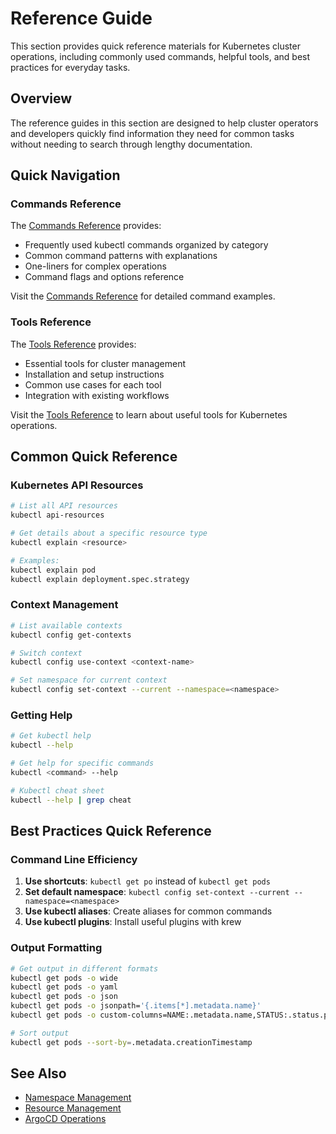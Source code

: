 # Reference Guide

This section provides quick reference materials for Kubernetes cluster operations, including commonly used commands, helpful tools, and best practices for everyday tasks.

## Overview

The reference guides in this section are designed to help cluster operators and developers quickly find information they need for common tasks without needing to search through lengthy documentation.

## Quick Navigation

### Commands Reference

The [Commands Reference](./commands.md) provides:
- Frequently used kubectl commands organized by category
- Common command patterns with explanations
- One-liners for complex operations
- Command flags and options reference

Visit the [Commands Reference](./commands.md) for detailed command examples.

### Tools Reference

The [Tools Reference](./tools.md) provides:
- Essential tools for cluster management
- Installation and setup instructions
- Common use cases for each tool
- Integration with existing workflows

Visit the [Tools Reference](./tools.md) to learn about useful tools for Kubernetes operations.

## Common Quick Reference

### Kubernetes API Resources

```bash
# List all API resources
kubectl api-resources

# Get details about a specific resource type
kubectl explain <resource>

# Examples:
kubectl explain pod
kubectl explain deployment.spec.strategy
```

### Context Management

```bash
# List available contexts
kubectl config get-contexts

# Switch context
kubectl config use-context <context-name>

# Set namespace for current context
kubectl config set-context --current --namespace=<namespace>
```

### Getting Help

```bash
# Get kubectl help
kubectl --help

# Get help for specific commands
kubectl <command> --help

# Kubectl cheat sheet
kubectl --help | grep cheat
```

## Best Practices Quick Reference

### Command Line Efficiency

1. **Use shortcuts**: `kubectl get po` instead of `kubectl get pods`
2. **Set default namespace**: `kubectl config set-context --current --namespace=<namespace>`
3. **Use kubectl aliases**: Create aliases for common commands
4. **Use kubectl plugins**: Install useful plugins with krew

### Output Formatting

```bash
# Get output in different formats
kubectl get pods -o wide
kubectl get pods -o yaml
kubectl get pods -o json
kubectl get pods -o jsonpath='{.items[*].metadata.name}'
kubectl get pods -o custom-columns=NAME:.metadata.name,STATUS:.status.phase

# Sort output
kubectl get pods --sort-by=.metadata.creationTimestamp
```

## See Also

- [Namespace Management](../namespace-management/index.md)
- [Resource Management](../resource-management/index.md)
- [ArgoCD Operations](../argocd/index.md)